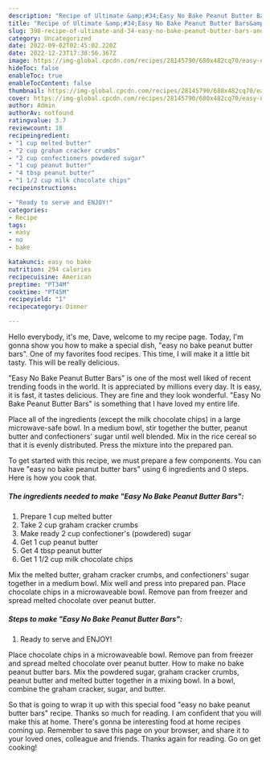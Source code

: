 ```yaml
---
description: "Recipe of Ultimate &amp;#34;Easy No Bake Peanut Butter Bars&amp;#34;"
title: "Recipe of Ultimate &amp;#34;Easy No Bake Peanut Butter Bars&amp;#34;"
slug: 398-recipe-of-ultimate-and-34-easy-no-bake-peanut-butter-bars-and-34
category: Uncategorized
date: 2022-09-02T02:45:02.220Z
date: 2022-12-23T17:38:56.367Z
image: https://img-global.cpcdn.com/recipes/28145790/680x482cq70/easy-no-bake-peanut-butter-bars-recipe-main-photo.jpg
hideToc: false
enableToc: true
enableTocContent: false
thumbnail: https://img-global.cpcdn.com/recipes/28145790/680x482cq70/easy-no-bake-peanut-butter-bars-recipe-main-photo.jpg
cover: https://img-global.cpcdn.com/recipes/28145790/680x482cq70/easy-no-bake-peanut-butter-bars-recipe-main-photo.jpg
author: Admin
authorAv: notfound
ratingvalue: 3.7
reviewcount: 18
recipeingredient:
- "1 cup melted butter"
- "2 cup graham cracker crumbs"
- "2 cup confectioners powdered sugar"
- "1 cup peanut butter"
- "4 tbsp peanut butter"
- "1 1/2 cup milk chocolate chips"
recipeinstructions:

- "Ready to serve and ENJOY!"
categories:
- Recipe
tags:
- easy
- no
- bake

katakunci: easy no bake 
nutrition: 294 calories
recipecuisine: American
preptime: "PT34M"
cooktime: "PT45M"
recipeyield: "1"
recipecategory: Dinner

---
```



Hello everybody, it's me, Dave, welcome to my recipe page. Today, I'm gonna show you how to make a special dish, &#34;easy no bake peanut butter bars&#34;. One of my favorites food recipes. This time, I will make it a little bit tasty. This will be really delicious.

&#34;Easy No Bake Peanut Butter Bars&#34; is one of the most well liked of recent trending foods in the world. It is appreciated by millions every day. It is easy, it is fast, it tastes delicious. They are fine and they look wonderful. &#34;Easy No Bake Peanut Butter Bars&#34; is something that I have loved my entire life.

Place all of the ingredients (except the milk chocolate chips) in a large microwave-safe bowl. In a medium bowl, stir together the butter, peanut butter and confectioners&#39; sugar until well blended. Mix in the rice cereal so that it is evenly distributed. Press the mixture into the prepared pan.


To get started with this recipe, we must prepare a few components. You can have &#34;easy no bake peanut butter bars&#34; using 6 ingredients and 0 steps. Here is how you cook that.

<!--inarticleads1-->

##### The ingredients needed to make &#34;Easy No Bake Peanut Butter Bars&#34;:

1. Prepare 1 cup melted butter
1. Take 2 cup graham cracker crumbs
1. Make ready 2 cup confectioner&#39;s (powdered) sugar
1. Get 1 cup peanut butter
1. Get 4 tbsp peanut butter
1. Get 1 1/2 cup milk chocolate chips


Mix the melted butter, graham cracker crumbs, and confectioners&#39; sugar together in a medium bowl. Mix well and press into prepared pan. Place chocolate chips in a microwaveable bowl. Remove pan from freezer and spread melted chocolate over peanut butter. 

<!--inarticleads2-->

##### Steps to make &#34;Easy No Bake Peanut Butter Bars&#34;:


1. Ready to serve and ENJOY!

Place chocolate chips in a microwaveable bowl. Remove pan from freezer and spread melted chocolate over peanut butter. How to make no bake peanut butter bars. Mix the powdered sugar, graham cracker crumbs, peanut butter and melted butter together in a mixing bowl. In a bowl, combine the graham cracker, sugar, and butter. 

So that is going to wrap it up with this special food &#34;easy no bake peanut butter bars&#34; recipe. Thanks so much for reading. I am confident that you will make this at home. There's gonna be interesting food at home recipes coming up. Remember to save this page on your browser, and share it to your loved ones, colleague and friends. Thanks again for reading. Go on get cooking!
